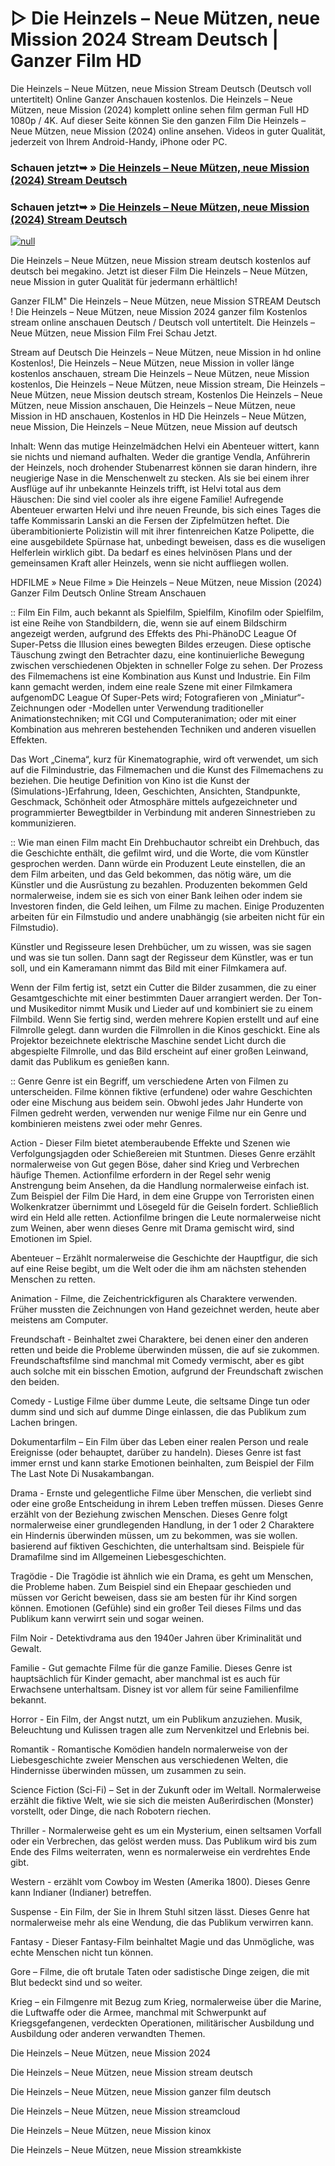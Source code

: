 # ▷ Die Heinzels – Neue Mützen, neue Mission 2024 Stream Deutsch | Ganzer Film HD

Die Heinzels – Neue Mützen, neue Mission Stream Deutsch (Deutsch voll untertitelt) Online Ganzer Anschauen kostenlos. Die Heinzels – Neue Mützen, neue Mission (2024) komplett online sehen film german Full HD 1080p / 4K. Auf dieser Seite können Sie den ganzen Film Die Heinzels – Neue Mützen, neue Mission (2024) online ansehen. Videos in guter Qualität, jederzeit von Ihrem Android-Handy, iPhone oder PC.

### Schauen jetzt➥ » [Die Heinzels – Neue Mützen, neue Mission (2024) Stream Deutsch](https://t.co/XDuu62JMbW)

### Schauen jetzt➥ » [Die Heinzels – Neue Mützen, neue Mission (2024) Stream Deutsch](https://t.co/XDuu62JMbW)

[![null](https://static.wixstatic.com/media/855a25_043b5abeb4ae4d35ac003198e7fe56ed~mv2.gif)](https://t.co/XDuu62JMbW)

Die Heinzels – Neue Mützen, neue Mission stream deutsch kostenlos auf deutsch bei megakino. Jetzt ist dieser Film Die Heinzels – Neue Mützen, neue Mission in guter Qualität für jedermann erhältlich!

Ganzer FILM" Die Heinzels – Neue Mützen, neue Mission STREAM Deutsch ! Die Heinzels – Neue Mützen, neue Mission 2024 ganzer film Kostenlos stream online anschauen Deutsch / Deutsch voll untertitelt. Die Heinzels – Neue Mützen, neue Mission Film Frei Schau Jetzt.

Stream auf Deutsch Die Heinzels – Neue Mützen, neue Mission in hd online Kostenlos!, Die Heinzels – Neue Mützen, neue Mission in voller länge kostenlos anschauen, stream Die Heinzels – Neue Mützen, neue Mission kostenlos, Die Heinzels – Neue Mützen, neue Mission stream, Die Heinzels – Neue Mützen, neue Mission deutsch stream, Kostenlos Die Heinzels – Neue Mützen, neue Mission anschauen, Die Heinzels – Neue Mützen, neue Mission in HD anschauen, Kostenlos in HD Die Heinzels – Neue Mützen, neue Mission, Die Heinzels – Neue Mützen, neue Mission auf deutsch

Inhalt: Wenn das mutige Heinzelmädchen Helvi ein Abenteuer wittert, kann sie nichts und niemand aufhalten. Weder die grantige Vendla, Anführerin der Heinzels, noch drohender Stubenarrest können sie daran hindern, ihre neugierige Nase in die Menschenwelt zu stecken. Als sie bei einem ihrer Ausflüge auf ihr unbekannte Heinzels trifft, ist Helvi total aus dem Häuschen: Die sind viel cooler als ihre eigene Familie! Aufregende Abenteuer erwarten Helvi und ihre neuen Freunde, bis sich eines Tages die taffe Kommissarin Lanski an die Fersen der Zipfelmützen heftet. Die überambitionierte Polizistin will mit ihrer fintenreichen Katze Polipette, die eine ausgebildete Spürnase hat, unbedingt beweisen, dass es die wuseligen Helferlein wirklich gibt. Da bedarf es eines helvinösen Plans und der gemeinsamen Kraft aller Heinzels, wenn sie nicht auffliegen wollen.

HDFILME » Neue Filme » Die Heinzels – Neue Mützen, neue Mission (2024) Ganzer Film Deutsch Online Stream Anschauen

:: Film
Ein Film, auch bekannt als Spielfilm, Spielfilm, Kinofilm oder Spielfilm, ist eine Reihe von Standbildern, die, wenn sie auf einem Bildschirm angezeigt werden, aufgrund des Effekts des Phi-PhänoDC League Of Super-Petss die Illusion eines bewegten Bildes erzeugen. Diese optische Täuschung zwingt den Betrachter dazu, eine kontinuierliche Bewegung zwischen verschiedenen Objekten in schneller Folge zu sehen. Der Prozess des Filmemachens ist eine Kombination aus Kunst und Industrie. Ein Film kann gemacht werden, indem eine reale Szene mit einer Filmkamera aufgenomDC League Of Super-Pets wird; Fotografieren von „Miniatur“-Zeichnungen oder -Modellen unter Verwendung traditioneller Animationstechniken; mit CGI und Computeranimation; oder mit einer Kombination aus mehreren bestehenden Techniken und anderen visuellen Effekten.

Das Wort „Cinema“, kurz für Kinematographie, wird oft verwendet, um sich auf die Filmindustrie, das Filmemachen und die Kunst des Filmemachens zu beziehen. Die heutige Definition von Kino ist die Kunst der (Simulations-)Erfahrung, Ideen, Geschichten, Ansichten, Standpunkte, Geschmack, Schönheit oder Atmosphäre mittels aufgezeichneter und programmierter Bewegtbilder in Verbindung mit anderen Sinnestrieben zu kommunizieren.

:: Wie man einen Film macht
Ein Drehbuchautor schreibt ein Drehbuch, das die Geschichte enthält, die gefilmt wird, und die Worte, die vom Künstler gesprochen werden. Dann würde ein Produzent Leute einstellen, die an dem Film arbeiten, und das Geld bekommen, das nötig wäre, um die Künstler und die Ausrüstung zu bezahlen. Produzenten bekommen Geld normalerweise, indem sie es sich von einer Bank leihen oder indem sie Investoren finden, die Geld leihen, um Filme zu machen. Einige Produzenten arbeiten für ein Filmstudio und andere unabhängig (sie arbeiten nicht für ein Filmstudio).

Künstler und Regisseure lesen Drehbücher, um zu wissen, was sie sagen und was sie tun sollen. Dann sagt der Regisseur dem Künstler, was er tun soll, und ein Kameramann nimmt das Bild mit einer Filmkamera auf.

Wenn der Film fertig ist, setzt ein Cutter die Bilder zusammen, die zu einer Gesamtgeschichte mit einer bestimmten Dauer arrangiert werden. Der Ton- und Musikeditor nimmt Musik und Lieder auf und kombiniert sie zu einem Filmbild. Wenn Sie fertig sind, werden mehrere Kopien erstellt und auf eine Filmrolle gelegt. dann wurden die Filmrollen in die Kinos geschickt. Eine als Projektor bezeichnete elektrische Maschine sendet Licht durch die abgespielte Filmrolle, und das Bild erscheint auf einer großen Leinwand, damit das Publikum es genießen kann.

:: Genre
Genre ist ein Begriff, um verschiedene Arten von Filmen zu unterscheiden. Filme können fiktive (erfundene) oder wahre Geschichten oder eine Mischung aus beidem sein. Obwohl jedes Jahr Hunderte von Filmen gedreht werden, verwenden nur wenige Filme nur ein Genre und kombinieren meistens zwei oder mehr Genres.

Action - Dieser Film bietet atemberaubende Effekte und Szenen wie Verfolgungsjagden oder Schießereien mit Stuntmen. Dieses Genre erzählt normalerweise von Gut gegen Böse, daher sind Krieg und Verbrechen häufige Themen. Actionfilme erfordern in der Regel sehr wenig Anstrengung beim Ansehen, da die Handlung normalerweise einfach ist. Zum Beispiel der Film Die Hard, in dem eine Gruppe von Terroristen einen Wolkenkratzer übernimmt und Lösegeld für die Geiseln fordert. Schließlich wird ein Held alle retten. Actionfilme bringen die Leute normalerweise nicht zum Weinen, aber wenn dieses Genre mit Drama gemischt wird, sind Emotionen im Spiel.

Abenteuer – Erzählt normalerweise die Geschichte der Hauptfigur, die sich auf eine Reise begibt, um die Welt oder die ihm am nächsten stehenden Menschen zu retten.

Animation - Filme, die Zeichentrickfiguren als Charaktere verwenden. Früher mussten die Zeichnungen von Hand gezeichnet werden, heute aber meistens am Computer.

Freundschaft - Beinhaltet zwei Charaktere, bei denen einer den anderen retten und beide die Probleme überwinden müssen, die auf sie zukommen. Freundschaftsfilme sind manchmal mit Comedy vermischt, aber es gibt auch solche mit ein bisschen Emotion, aufgrund der Freundschaft zwischen den beiden.

Comedy - Lustige Filme über dumme Leute, die seltsame Dinge tun oder dumm sind und sich auf dumme Dinge einlassen, die das Publikum zum Lachen bringen.

Dokumentarfilm – Ein Film über das Leben einer realen Person und reale Ereignisse (oder behauptet, darüber zu handeln). Dieses Genre ist fast immer ernst und kann starke Emotionen beinhalten, zum Beispiel der Film The Last Note Di Nusakambangan.

Drama - Ernste und gelegentliche Filme über Menschen, die verliebt sind oder eine große Entscheidung in ihrem Leben treffen müssen. Dieses Genre erzählt von der Beziehung zwischen Menschen. Dieses Genre folgt normalerweise einer grundlegenden Handlung, in der 1 oder 2 Charaktere ein Hindernis überwinden müssen, um zu bekommen, was sie wollen. basierend auf fiktiven Geschichten, die unterhaltsam sind. Beispiele für Dramafilme sind im Allgemeinen Liebesgeschichten.

Tragödie - Die Tragödie ist ähnlich wie ein Drama, es geht um Menschen, die Probleme haben. Zum Beispiel sind ein Ehepaar geschieden und müssen vor Gericht beweisen, dass sie am besten für ihr Kind sorgen können. Emotionen (Gefühle) sind ein großer Teil dieses Films und das Publikum kann verwirrt sein und sogar weinen.

Film Noir - Detektivdrama aus den 1940er Jahren über Kriminalität und Gewalt.

Familie - Gut gemachte Filme für die ganze Familie. Dieses Genre ist hauptsächlich für Kinder gemacht, aber manchmal ist es auch für Erwachsene unterhaltsam. Disney ist vor allem für seine Familienfilme bekannt.

Horror - Ein Film, der Angst nutzt, um ein Publikum anzuziehen. Musik, Beleuchtung und Kulissen tragen alle zum Nervenkitzel und Erlebnis bei.

Romantik - Romantische Komödien handeln normalerweise von der Liebesgeschichte zweier Menschen aus verschiedenen Welten, die Hindernisse überwinden müssen, um zusammen zu sein.

Science Fiction (Sci-Fi) – Set in der Zukunft oder im Weltall. Normalerweise erzählt die fiktive Welt, wie sie sich die meisten Außerirdischen (Monster) vorstellt, oder Dinge, die nach Robotern riechen.

Thriller - Normalerweise geht es um ein Mysterium, einen seltsamen Vorfall oder ein Verbrechen, das gelöst werden muss. Das Publikum wird bis zum Ende des Films weiterraten, wenn es normalerweise ein verdrehtes Ende gibt.

Western - erzählt vom Cowboy im Westen (Amerika 1800). Dieses Genre kann Indianer (Indianer) betreffen.

Suspense - Ein Film, der Sie in Ihrem Stuhl sitzen lässt. Dieses Genre hat normalerweise mehr als eine Wendung, die das Publikum verwirren kann.

Fantasy - Dieser Fantasy-Film beinhaltet Magie und das Unmögliche, was echte Menschen nicht tun können.

Gore – Filme, die oft brutale Taten oder sadistische Dinge zeigen, die mit Blut bedeckt sind und so weiter.

Krieg – ein Filmgenre mit Bezug zum Krieg, normalerweise über die Marine, die Luftwaffe oder die Armee, manchmal mit Schwerpunkt auf Kriegsgefangenen, verdeckten Operationen, militärischer Ausbildung und Ausbildung oder anderen verwandten Themen.

Die Heinzels – Neue Mützen, neue Mission 2024

Die Heinzels – Neue Mützen, neue Mission stream deutsch

Die Heinzels – Neue Mützen, neue Mission ganzer film deutsch

Die Heinzels – Neue Mützen, neue Mission streamcloud

Die Heinzels – Neue Mützen, neue Mission kinox

Die Heinzels – Neue Mützen, neue Mission streamkkiste
